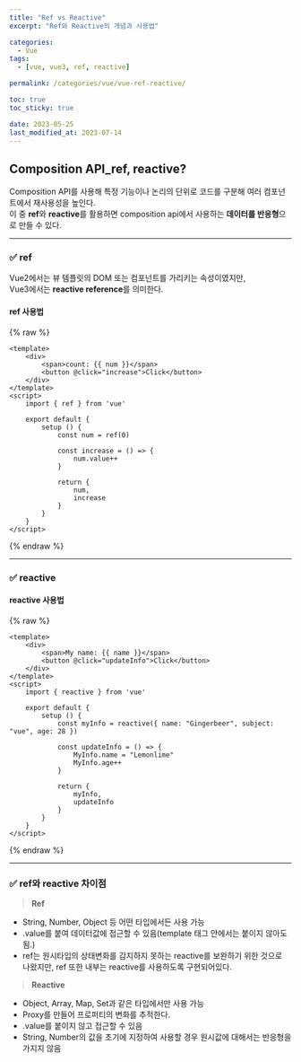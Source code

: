 ```yaml
---
title: "Ref vs Reactive"
excerpt: "Ref와 Reactive의 개념과 사용법"

categories:
  - Vue
tags:
  - [vue, vue3, ref, reactive]

permalink: /categories/vue/vue-ref-reactive/

toc: true
toc_sticky: true

date: 2023-05-25
last_modified_at: 2023-07-14
---
```


## Composition API_ref, reactive?

Composition API를 사용해 특정 기능이나 논리의 단위로 코드를 구분해 여러 컴포넌트에서 재사용성을 높인다.<br>
이 중 **ref**와 **reactive**를 활용하면 composition api에서 사용하는 **데이터를 반응형**으로 만들 수 있다.

***

### ✅ ref

Vue2에서는 뷰 템플릿의 DOM 또는 컴포넌트를 가리키는 속성이였지만,<br>
Vue3에서는 <strong>reactive reference</strong>를 의미한다.

#### ref 사용법

{% raw %}

```vue
<template>
    <div>
        <span>count: {{ num }}</span>
        <button @click="increase">Click</button>
    </div>
</template>
<script>
    import { ref } from 'vue'

    export default {
        setup () {
            const num = ref(0)

            const increase = () => {
                num.value++
            }

            return {
                num,
                increase
            }
        }
    }
</script>
```

{% endraw %}

***

### ✅ reactive

#### reactive 사용법

{% raw %}

```vue
<template>
    <div>
        <span>My name: {{ name }}</span>
        <button @click="updateInfo">Click</button>
    </div>
</template>
<script>
    import { reactive } from 'vue'

    export default {
        setup () {
            const myInfo = reactive({ name: "Gingerbeer", subject: "vue", age: 28 })

            const updateInfo = () => {
                MyInfo.name = "Lemonlime"
                MyInfo.age++
            }

            return {
                myInfo,
                updateInfo
            }
        }
    }
</script>
```

{% endraw %}

***

### ✅ ref와 reactive 차이점

> **Ref**<br/>
- String, Number, Object 등 어떤 타입에서든 사용 가능<br/>
- .value를 붙여 데이터값에 접근할 수 있음(template 태그 안에서는 붙이지 않아도됨.)<br/>
- ref는 원시타입의 상태변화를 감지하지 못하는 reactive를 보완하기 위한 것으로 나왔지만, ref 또한 내부는 reactive를 사용하도록 구현되어있다.

> **Reactive**<br/>
- Object, Array, Map, Set과 같은 타입에서만 사용 가능<br/>
- Proxy를 만들어 프로퍼티의 변화를 추적한다.<br/>
- .value를 붙이지 않고 접근할 수 있음<br/>
- String, Number의 값을 초기에 지정하여 사용할 경우 원시값에 대해서는 반응형을 가지지 않음
